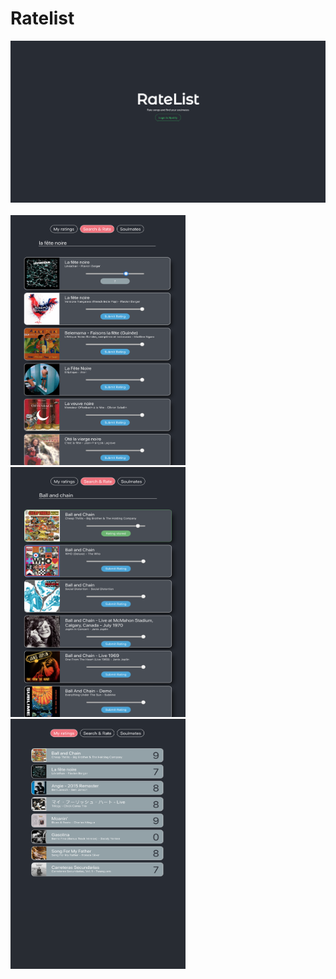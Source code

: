 # Ratelist

<div>
  <img src="client/src/assets/login.png" alt="login">
  <br></br>
  <img src="client/src/assets/rating_selection.png" width=280 height=400 alt="rating selection">
  <img src="client/src/assets/rated_song.png" width=280 height=400 alt="rated song">
  <img src="client/src/assets/rated_songs_list.png" width=280 height=400 alt="rated songs list">
</div>


